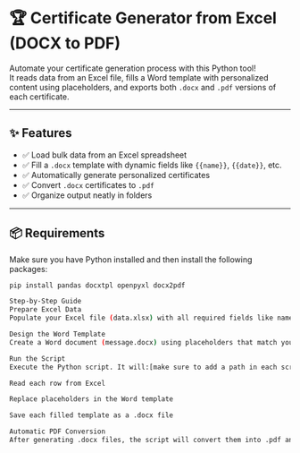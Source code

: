 # 🏆 Certificate Generator from Excel (DOCX to PDF)

Automate your certificate generation process with this Python tool!  
It reads data from an Excel file, fills a Word template with personalized content using placeholders, and exports both `.docx` and `.pdf` versions of each certificate.

---

## ✨ Features

- ✅ Load bulk data from an Excel spreadsheet
- ✅ Fill a `.docx` template with dynamic fields like `{{name}}`, `{{date}}`, etc.
- ✅ Automatically generate personalized certificates
- ✅ Convert `.docx` certificates to `.pdf`
- ✅ Organize output neatly in folders

---

## 📦 Requirements

Make sure you have Python installed and then install the following packages:

```bash
pip install pandas docxtpl openpyxl docx2pdf

Step-by-Step Guide
Prepare Excel Data
Populate your Excel file (data.xlsx) with all required fields like name, date, message, etc.

Design the Word Template
Create a Word document (message.docx) using placeholders that match your Excel column names.

Run the Script
Execute the Python script. It will:[make sure to add a path in each script ]

Read each row from Excel

Replace placeholders in the Word template

Save each filled template as a .docx file

Automatic PDF Conversion
After generating .docx files, the script will convert them into .pdf and save them into a dedicated PDF folder.

